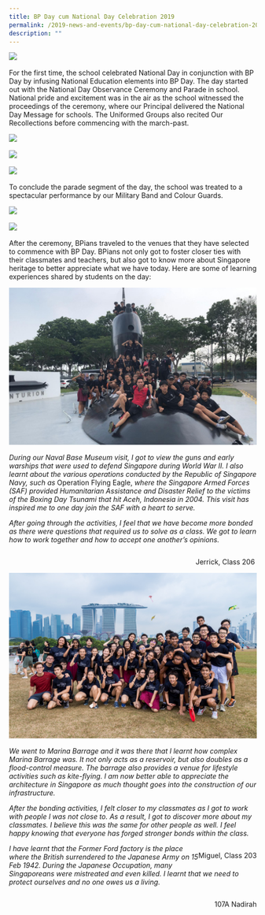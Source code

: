 ```yaml
---
title: BP Day cum National Day Celebration 2019
permalink: /2019-news-and-events/bp-day-cum-national-day-celebration-2019
description: ""
---
```

![](/images/NDP%202019%20-%201.jpeg) 

For the first time, the school celebrated National Day in conjunction with BP Day by infusing National Education elements into BP Day. The day started out with the National Day Observance Ceremony and Parade in school. National pride and excitement was in the air as the school witnessed the proceedings of the ceremony, where our Principal delivered the National Day Message for schools. The Uniformed Groups also recited Our Recollections before commencing with the march-past.

  

![](/images/NDP%202019%20-%202.jpeg)

  

![](/images/NDP%202019%20-%209.jpeg)

  

![](/images/NDP%202019%20-%206.jpeg)

  

To conclude the parade segment of the day, the school was treated to a spectacular performance by our Military Band and Colour Guards.

  
![](/images/NDP%202019%20-%207.jpeg)

![](/images/NDP%202019%20-%208.jpeg) 

After the ceremony, BPians traveled to the venues that they have selected to commence with BP Day. BPians not only got to foster closer ties with their classmates and teachers, but also got to know more about Singapore heritage to better appreciate what we have today. Here are some of learning experiences shared by students on the day:  

  

![](/images/BP%20Day%20206%20Resized.jpeg)

  

_During our Naval Base Museum visit, I got to view the guns and early warships that were used to defend Singapore during World War II. I also learnt about the various operations conducted by the Republic of Singapore Navy, such as_ Operation Flying Eagle, _where the Singapore Armed Forces (SAF) provided Humanitarian Assistance and Disaster Relief to the victims of the Boxing Day Tsunami that hit Aceh, Indonesia in 2004. This visit has inspired me to one day join the SAF with a heart to serve._ 

_After going through the activities, I feel that we have become more bonded as there were questions that required us to solve as a class. We got to learn how to work together and how to accept one another’s opinions._ 

  
<div>
	<div style="float: right">
		<p>Jerrick, Class 206 </p>
	</div>
</div>

  

![](/images/BP%20Day%20203-min.jpeg)
  

_We went to Marina Barrage and it was there that I learnt how complex Marina Barrage was. It not only acts as a reservoir, but also doubles as a flood-control measure. The barrage also provides a venue for lifestyle activities such as kite-flying. I am now better able to appreciate the architecture in Singapore as much thought goes into the construction of our infrastructure._

_After the bonding activities, I felt closer to my classmates as I got to work with people I was not close to. As a result, I got to discover more about my classmates. I believe this was the same for other people as well. I feel happy knowing that everyone has forged stronger bonds within the class._ 

  

<div>
	<div style="float: right">
		<p>Miguel, Class 203</p>
	</div>
</div>

  

_I have learnt that the Former Ford factory is the place where the British surrendered to the Japanese Army on 15 Feb 1942. During the Japanese Occupation, many Singaporeans were mistreated and even killed. I learnt that we need to protect ourselves and no one owes us a living._

  
<div>
	<div style="float: right">
		<p>107A Nadirah</p>
	</div>
</div>
